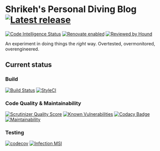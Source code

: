 # Shrikeh's Personal Diving Blog [![Latest release](https://img.shields.io/github/v/release/shrikeh/scuba-diving?include_prereleases)](https://github.com/shrikeh/scuba-diving/releases/)
[![Code Intelligence Status](https://scrutinizer-ci.com/g/shrikeh/scuba-diving/badges/code-intelligence.svg?b=master)](https://scrutinizer-ci.com/code-intelligence) [![Renovate enabled](https://img.shields.io/badge/renovate-enabled-brightgreen.svg)](https://renovatebot.com/) [![Reviewed by Hound](https://img.shields.io/badge/Reviewed_by-Hound-8E64B0.svg)](https://houndci.com)

An experiment in doing things the *right* way. Overtested, overmonitored, overengineered.
## Current status

### Build
[![Build Status](https://travis-ci.com/shrikeh/scuba-diving.svg?branch=develop)](https://travis-ci.com/shrikeh/scuba-diving)
[![StyleCI](https://github.styleci.io/repos/236858731/shield?style=flat)](https://styleci.io/repos/236858731)
### Code Quality & Maintainability
[![Scrutinizer Quality Score](https://scrutinizer-ci.com/g/shrikeh/scuba-diving/badges/quality-score.png)](https://scrutinizer-ci.com/g/shrikeh/scuba-diving/)
[![Known Vulnerabilities](https://snyk.io/test/github/shrikeh/scuba-diving/develop/badge.svg)](https://snyk.io/test/github/shrikeh/scuba-diving)
[![Codacy Badge](https://api.codacy.com/project/badge/Grade/5a42f7674b7e43a78b95103445a18a20)](https://www.codacy.com/manual/barney/scuba-diving)
[![Maintainability](https://api.codeclimate.com/v1/badges/c13dd7fbb2f178b0d8d3/maintainability)](https://codeclimate.com/github/shrikeh/scuba-diving/maintainability)
### Testing
[![codecov](https://codecov.io/gh/shrikeh/scuba-diving/branch/develop/graph/badge.svg)](https://codecov.io/gh/shrikeh/scuba-diving)
[![Infection MSI](https://badge.stryker-mutator.io/github.com/shrikeh/scuba-diving/develop?style=flat)](https://infection.github.io)
